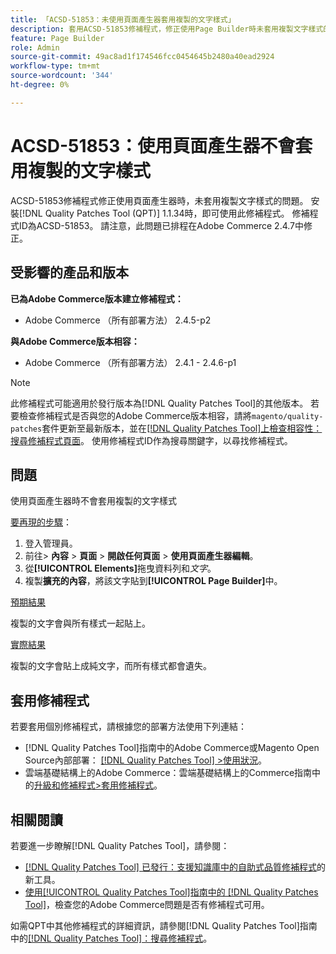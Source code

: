 ```yaml
---
title: 「ACSD-51853：未使用頁面產生器套用複製的文字樣式」
description: 套用ACSD-51853修補程式，修正使用Page Builder時未套用複製文字樣式的Adobe Commerce問題。
feature: Page Builder
role: Admin
source-git-commit: 49ac8ad1f174546fcc0454645b2480a40ead2924
workflow-type: tm+mt
source-wordcount: '344'
ht-degree: 0%

---
```


# ACSD-51853：使用頁面產生器不會套用複製的文字樣式

ACSD-51853修補程式修正使用頁面產生器時，未套用複製文字樣式的問題。 安裝[!DNL Quality Patches Tool (QPT)] 1.1.34時，即可使用此修補程式。 修補程式ID為ACSD-51853。 請注意，此問題已排程在Adobe Commerce 2.4.7中修正。

## 受影響的產品和版本

**已為Adobe Commerce版本建立修補程式：**

* Adobe Commerce （所有部署方法） 2.4.5-p2

**與Adobe Commerce版本相容：**

* Adobe Commerce （所有部署方法） 2.4.1 - 2.4.6-p1

>[!NOTE]
>
>此修補程式可能適用於發行版本為[!DNL Quality Patches Tool]的其他版本。 若要檢查修補程式是否與您的Adobe Commerce版本相容，請將`magento/quality-patches`套件更新至最新版本，並在[[!DNL Quality Patches Tool]上檢查相容性：搜尋修補程式頁面](https://experienceleague.adobe.com/tools/commerce-quality-patches/index.html)。 使用修補程式ID作為搜尋關鍵字，以尋找修補程式。

## 問題

使用頁面產生器時不會套用複製的文字樣式

<u>要再現的步驟</u>：

1. 登入管理員。
1. 前往> **內容** > **頁面** > **開啟任何頁面** > **使用頁面產生器編輯**。
1. 從&#x200B;**[!UICONTROL Elements]**&#x200B;拖曳資料列和&#x200B;*文字*。
1. 複製&#x200B;**擴充的內容**，將該文字貼到&#x200B;**[!UICONTROL Page Builder]**&#x200B;中。

<u>預期結果</u>

複製的文字會與所有樣式一起貼上。

<u>實際結果</u>

複製的文字會貼上成純文字，而所有樣式都會遺失。

## 套用修補程式

若要套用個別修補程式，請根據您的部署方法使用下列連結：

* [!DNL Quality Patches Tool]指南中的Adobe Commerce或Magento Open Source內部部署： [[!DNL Quality Patches Tool] >使用狀況](https://experienceleague.adobe.com/docs/commerce-operations/tools/quality-patches-tool/usage.html)。
* 雲端基礎結構上的Adobe Commerce：雲端基礎結構上的Commerce指南中的[升級和修補程式>套用修補程式](https://experienceleague.adobe.com/docs/commerce-cloud-service/user-guide/develop/upgrade/apply-patches.html)。

## 相關閱讀

若要進一步瞭解[!DNL Quality Patches Tool]，請參閱：

* [[!DNL Quality Patches Tool] 已發行：支援知識庫中的自助式品質修補程式](https://experienceleague.adobe.com/en/docs/commerce-knowledge-base/kb/announcements/commerce-announcements/magento-quality-patches-released-new-tool-to-self-serve-quality-patches)的新工具。
* [使用[!UICONTROL Quality Patches Tool]指南中的 [!DNL Quality Patches Tool]](/help/tools/quality-patches-tool/patches-available-in-qpt/check-patch-for-magento-issue-with-magento-quality-patches.md)，檢查您的Adobe Commerce問題是否有修補程式可用。


如需QPT中其他修補程式的詳細資訊，請參閱[!DNL Quality Patches Tool]指南中的[[!DNL Quality Patches Tool]：搜尋修補程式](https://experienceleague.adobe.com/tools/commerce-quality-patches/index.html)。
